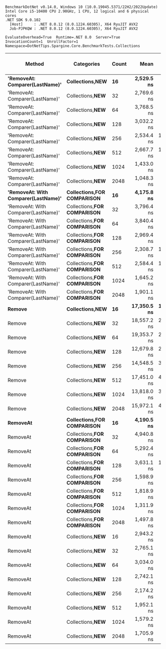 ```

BenchmarkDotNet v0.14.0, Windows 10 (10.0.19045.5371/22H2/2022Update)
Intel Core i5-10400 CPU 2.90GHz, 1 CPU, 12 logical and 6 physical cores
.NET SDK 9.0.102
  [Host]     : .NET 8.0.12 (8.0.1224.60305), X64 RyuJIT AVX2
  Job-PJPKQW : .NET 8.0.12 (8.0.1224.60305), X64 RyuJIT AVX2

EvaluateOverhead=True  Runtime=.NET 8.0  Server=True  
InvocationCount=1  UnrollFactor=1  Namespace=DotNetTips.Spargine.Core.BenchmarkTests.Collections  

```
| Method                              | Categories                     | Count | Mean        | Error      | StdDev      | StdErr     | Median         | Min           | Q1             | Q3          | Max         | Op/s      | CI99.9% Margin | Iterations | Kurtosis | MValue | Skewness | Rank | LogicalGroup | Baseline | Exceptions | Code Size | Completed Work Items | Lock Contentions | Allocated |
|------------------------------------ |------------------------------- |------ |------------:|-----------:|------------:|-----------:|---------------:|--------------:|---------------:|------------:|------------:|----------:|---------------:|-----------:|---------:|-------:|---------:|-----:|------------- |--------- |-----------:|----------:|---------------------:|-----------------:|----------:|
| **&#39;RemoveAt: Comparer(LastName)&#39;**      | **Collections,**NEW****            | **16**    |  **2,529.5 ns** |   **535.1 ns** |  **1,535.3 ns** |   **157.5 ns** |  **2,000.0000 ns** |   **300.0000 ns** |  **1,300.0000 ns** |  **3,600.0 ns** |  **7,200.0 ns** | **395,339.2** |      **-31.26 ns** |      **95.00** |    **3.018** |  **3.081** |   **0.8758** |    **2** | *****            | **No**       |          **-** |     **193 B** |                    **-** |                **-** |    **1408 B** |
| &#39;RemoveAt: Comparer(LastName)&#39;      | Collections,**NEW**            | 32    |  2,769.6 ns |   486.7 ns |  1,372.6 ns |   143.1 ns |  2,600.0000 ns |   300.0000 ns |  1,700.0000 ns |  3,525.0 ns |  6,900.0 ns | 361,067.5 |      -25.55 ns |      92.00 |    3.302 |  3.724 |   0.7383 |    3 | *            | No       |          - |     193 B |                    - |                - |    1456 B |
| &#39;RemoveAt: Comparer(LastName)&#39;      | Collections,**NEW**            | 64    |  3,768.5 ns |   745.3 ns |  2,102.3 ns |   219.2 ns |  3,400.0000 ns |   550.0000 ns |  2,125.0000 ns |  4,875.0 ns |  9,750.0 ns | 265,359.1 |      -63.59 ns |      92.00 |    2.997 |  4.261 |   0.7358 |    3 | *            | No       |          - |     152 B |                    - |                - |    1408 B |
| &#39;RemoveAt: Comparer(LastName)&#39;      | Collections,**NEW**            | 128   |  3,032.2 ns |   892.3 ns |  2,487.5 ns |   262.2 ns |  2,750.0000 ns |     0.0000 ns |    825.0000 ns |  5,000.0 ns |  8,800.0 ns | 329,791.1 |      -86.10 ns |      90.00 |    2.245 |  4.296 |   0.4471 |    3 | *            | No       |          - |     152 B |                    - |                - |    1120 B |
| &#39;RemoveAt: Comparer(LastName)&#39;      | Collections,**NEW**            | 256   |  2,534.4 ns | 1,098.2 ns |  3,168.5 ns |   323.4 ns |  1,450.0000 ns |     0.0000 ns |      0.0000 ns |  3,700.0 ns | 11,200.0 ns | 394,574.6 |     -113.69 ns |      96.00 |    3.655 |  2.809 |   1.2810 |    3 | *            | No       |          - |     152 B |                    - |                - |    1408 B |
| &#39;RemoveAt: Comparer(LastName)&#39;      | Collections,**NEW**            | 512   |  2,667.7 ns | 1,038.5 ns |  3,045.6 ns |   306.1 ns |  1,200.0000 ns |     0.0000 ns |      0.0000 ns |  4,900.0 ns | 12,300.0 ns | 374,858.0 |     -103.55 ns |      99.00 |    3.535 |  2.385 |   1.1099 |    3 | *            | No       |          - |     152 B |                    - |                - |    1456 B |
| &#39;RemoveAt: Comparer(LastName)&#39;      | Collections,**NEW**            | 1024  |  1,433.0 ns |   634.5 ns |  1,779.3 ns |   186.5 ns |  1,000.0000 ns |     0.0000 ns |      0.0000 ns |  2,300.0 ns |  7,400.0 ns | 697,852.8 |      -47.76 ns |      91.00 |    3.984 |  2.533 |   1.3276 |    1 | *            | No       |          - |     152 B |                    - |                - |    1744 B |
| &#39;RemoveAt: Comparer(LastName)&#39;      | Collections,**NEW**            | 2048  |  1,048.3 ns |   482.7 ns |  1,345.6 ns |   141.8 ns |    400.0000 ns |     0.0000 ns |      0.0000 ns |  1,850.0 ns |  6,350.0 ns | 953,895.1 |      -25.92 ns |      90.00 |    4.814 |  2.490 |   1.4087 |    1 | *            | No       |          - |     152 B |                    - |                - |    1408 B |
| **&#39;RemoveAt: With Comparer(LastName)&#39;** | **Collections,**FOR COMPARISON**** | **16**    |  **4,175.8 ns** |   **615.1 ns** |  **1,745.0 ns** |   **180.9 ns** |  **3,850.0000 ns** | **1,050.0000 ns** |  **2,750.0000 ns** |  **5,250.0 ns** |  **8,850.0 ns** | **239,474.7** |      **-43.97 ns** |      **93.00** |    **2.516** |  **2.963** |   **0.5807** |    **3** | *****            | **No**       |          **-** |     **497 B** |                    **-** |                **-** |    **1408 B** |
| &#39;RemoveAt: With Comparer(LastName)&#39; | Collections,**FOR COMPARISON** | 32    |  3,796.4 ns |   605.1 ns |  1,625.6 ns |   177.4 ns |  3,700.0000 ns |   900.0000 ns |  2,775.0000 ns |  4,600.0 ns |  9,000.0 ns | 263,405.5 |      -46.68 ns |      84.00 |    4.154 |  3.130 |   0.8403 |    3 | *            | No       |          - |     497 B |                    - |                - |    1456 B |
| &#39;RemoveAt: With Comparer(LastName)&#39; | Collections,**FOR COMPARISON** | 64    |  3,840.4 ns |   783.2 ns |  2,170.2 ns |   230.0 ns |  3,500.0000 ns |   800.0000 ns |  2,400.0000 ns |  4,600.0 ns | 10,800.0 ns | 260,386.2 |      -70.52 ns |      89.00 |    3.736 |  2.348 |   1.0858 |    3 | *            | No       |          - |     315 B |                    - |                - |    1456 B |
| &#39;RemoveAt: With Comparer(LastName)&#39; | Collections,**FOR COMPARISON** | 128   |  2,969.4 ns |   959.0 ns |  2,797.3 ns |   282.6 ns |  2,700.0000 ns |     0.0000 ns |      0.0000 ns |  4,100.0 ns | 10,300.0 ns | 336,769.8 |      -92.29 ns |      98.00 |    2.770 |  3.765 |   0.7621 |    3 | *            | No       |          - |     315 B |                    - |                - |    1120 B |
| &#39;RemoveAt: With Comparer(LastName)&#39; | Collections,**FOR COMPARISON** | 256   |  2,308.7 ns | 1,038.4 ns |  2,928.8 ns |   305.3 ns |  1,050.0000 ns |     0.0000 ns |      0.0000 ns |  3,550.0 ns | 11,850.0 ns | 433,145.0 |     -106.67 ns |      92.00 |    3.947 |  2.327 |   1.3117 |    1 | *            | No       |          - |     315 B |                    - |                - |    1456 B |
| &#39;RemoveAt: With Comparer(LastName)&#39; | Collections,**FOR COMPARISON** | 512   |  2,584.4 ns | 1,128.8 ns |  3,256.9 ns |   332.4 ns |  1,000.0000 ns |     0.0000 ns |      0.0000 ns |  4,400.0 ns | 12,400.0 ns | 386,940.7 |     -118.20 ns |      96.00 |    3.768 |  2.264 |   1.2757 |    3 | *            | No       |          - |     315 B |                    - |                - |    1120 B |
| &#39;RemoveAt: With Comparer(LastName)&#39; | Collections,**FOR COMPARISON** | 1024  |  1,645.2 ns |   886.9 ns |  2,516.0 ns |   260.9 ns |    250.0000 ns |     0.0000 ns |      0.0000 ns |  2,350.0 ns |  9,550.0 ns | 607,843.1 |      -83.95 ns |      93.00 |    4.408 |  2.271 |   1.5678 |    1 | *            | No       |          - |     315 B |                    - |                - |    1744 B |
| &#39;RemoveAt: With Comparer(LastName)&#39; | Collections,**FOR COMPARISON** | 2048  |  1,901.1 ns |   873.7 ns |  2,435.7 ns |   256.7 ns |    750.0000 ns |     0.0000 ns |      0.0000 ns |  3,175.0 ns |  8,750.0 ns | 526,008.2 |      -83.37 ns |      90.00 |    3.281 |  2.113 |   1.1934 |    1 | *            | No       |          - |     315 B |                    - |                - |    1456 B |
| **Remove**                              | **Collections,**NEW****            | **16**    | **17,350.5 ns** | **1,975.6 ns** |  **5,604.6 ns** |   **581.2 ns** | **15,700.0000 ns** | **8,100.0000 ns** | **13,500.0000 ns** | **20,100.0 ns** | **33,800.0 ns** |  **57,635.1** |     **-244.08 ns** |      **93.00** |    **3.358** |  **3.562** |   **0.9195** |    **5** | *****            | **No**       |          **-** |     **356 B** |                    **-** |                **-** |    **1824 B** |
| Remove                              | Collections,**NEW**            | 32    | 18,557.2 ns | 2,272.7 ns |  6,593.5 ns |   669.5 ns | 16,850.0000 ns | 7,450.0000 ns | 13,350.0000 ns | 22,950.0 ns | 35,150.0 ns |  53,887.4 |     -286.23 ns |      97.00 |    2.700 |  2.235 |   0.7123 |    7 | *            | No       |          - |     356 B |                    - |                - |    1536 B |
| Remove                              | Collections,**NEW**            | 64    | 19,353.7 ns | 2,753.3 ns |  7,899.9 ns |   810.5 ns | 17,900.0000 ns | 7,800.0000 ns | 13,100.0000 ns | 24,800.0 ns | 42,000.0 ns |  51,669.7 |     -357.76 ns |      95.00 |    3.014 |  2.500 |   0.7401 |    7 | *            | No       |          - |     465 B |                    - |                - |    1200 B |
| Remove                              | Collections,**NEW**            | 128   | 12,679.8 ns | 2,285.3 ns |  6,520.0 ns |   672.5 ns | 12,900.0000 ns | 2,550.0000 ns |  7,825.0000 ns | 16,325.0 ns | 29,950.0 ns |  78,865.7 |     -289.24 ns |      94.00 |    2.544 |  3.172 |   0.3526 |    4 | *            | No       |          - |     465 B |                    - |                - |    1488 B |
| Remove                              | Collections,**NEW**            | 256   | 14,548.5 ns | 3,500.6 ns | 10,155.9 ns | 1,031.2 ns | 11,700.0000 ns | 2,800.0000 ns |  6,100.0000 ns | 20,300.0 ns | 41,700.0 ns |  68,735.8 |     -467.09 ns |      97.00 |    3.050 |  2.895 |   0.9649 |    4 | *            | No       |          - |     465 B |                    - |                - |    1488 B |
| Remove                              | Collections,**NEW**            | 512   | 17,451.0 ns | 4,527.2 ns | 13,277.6 ns | 1,334.4 ns | 14,050.0000 ns | 2,850.0000 ns |  5,400.0000 ns | 27,300.0 ns | 58,350.0 ns |  57,303.3 |     -617.72 ns |      99.00 |    2.954 |  2.810 |   0.8416 |    6 | *            | No       |          - |     465 B |                    - |                - |    1200 B |
| Remove                              | Collections,**NEW**            | 1024  | 13,818.0 ns | 3,558.6 ns | 10,492.7 ns | 1,049.3 ns |  9,000.0000 ns | 2,600.0000 ns |  4,350.0000 ns | 23,525.0 ns | 41,400.0 ns |  72,369.4 |     -474.63 ns |     100.00 |    1.976 |  3.000 |   0.6195 |    4 | *            | No       |          - |     465 B |                    - |                - |    1536 B |
| Remove                              | Collections,**NEW**            | 2048  | 15,972.1 ns | 4,659.1 ns | 13,367.8 ns | 1,371.5 ns |  8,450.0000 ns | 3,250.0000 ns |  5,650.0000 ns | 25,050.0 ns | 55,850.0 ns |  62,609.2 |     -638.25 ns |      95.00 |    3.068 |  2.906 |   1.0441 |    4 | *            | No       |          - |     465 B |                    - |                - |    1536 B |
| **RemoveAt**                            | **Collections,**FOR COMPARISON**** | **16**    |  **4,190.5 ns** |   **610.9 ns** |  **1,752.8 ns** |   **179.8 ns** |  **3,900.0000 ns** |   **800.0000 ns** |  **3,150.0000 ns** |  **5,300.0 ns** |  **9,000.0 ns** | **238,633.5** |      **-42.41 ns** |      **95.00** |    **2.899** |  **2.188** |   **0.5945** |    **3** | *****            | **No**       |          **-** |     **497 B** |                    **-** |                **-** |    **1744 B** |
| RemoveAt                            | Collections,**FOR COMPARISON** | 32    |  4,940.8 ns |   928.6 ns |  2,708.6 ns |   273.6 ns |  4,200.0000 ns |   900.0000 ns |  2,900.0000 ns |  6,700.0 ns | 11,800.0 ns | 202,395.7 |      -87.81 ns |      98.00 |    2.499 |  3.548 |   0.6898 |    3 | *            | No       |          - |     497 B |                    - |                - |    1408 B |
| RemoveAt                            | Collections,**FOR COMPARISON** | 64    |  5,292.4 ns |   714.3 ns |  2,014.7 ns |   210.0 ns |  4,800.0000 ns | 1,700.0000 ns |  3,975.0000 ns |  6,525.0 ns | 11,300.0 ns | 188,950.5 |      -59.02 ns |      92.00 |    3.286 |  3.481 |   0.7860 |    3 | *            | No       |          - |     315 B |                    - |                - |    1456 B |
| RemoveAt                            | Collections,**FOR COMPARISON** | 128   |  3,631.1 ns | 1,003.9 ns |  2,928.5 ns |   295.8 ns |  3,650.0000 ns |     0.0000 ns |    525.0000 ns |  5,625.0 ns | 12,950.0 ns | 275,396.9 |      -98.91 ns |      98.00 |    2.911 |  2.839 |   0.5408 |    3 | *            | No       |          - |     315 B |                    - |                - |    1456 B |
| RemoveAt                            | Collections,**FOR COMPARISON** | 256   |  1,598.9 ns |   675.1 ns |  1,870.7 ns |   198.3 ns |  1,100.0000 ns |     0.0000 ns |      0.0000 ns |  2,500.0 ns |  7,500.0 ns | 625,439.2 |      -54.65 ns |      89.00 |    3.383 |  2.095 |   1.1056 |    1 | *            | No       |          - |     315 B |                    - |                - |    1120 B |
| RemoveAt                            | Collections,**FOR COMPARISON** | 512   |  1,818.9 ns |   858.2 ns |  2,462.4 ns |   252.6 ns |      0.0000 ns |     0.0000 ns |      0.0000 ns |  3,350.0 ns |  9,200.0 ns | 549,768.5 |      -78.82 ns |      95.00 |    3.270 |  2.400 |   1.1693 |    1 | *            | No       |          - |     315 B |                    - |                - |    1120 B |
| RemoveAt                            | Collections,**FOR COMPARISON** | 1024  |  1,311.9 ns |   632.3 ns |  1,698.7 ns |   185.3 ns |    450.0000 ns |     0.0000 ns |      0.0000 ns |  2,350.0 ns |  7,900.0 ns | 762,250.5 |      -50.67 ns |      84.00 |    4.851 |  2.348 |   1.4435 |    1 | *            | No       |          - |     315 B |                    - |                - |    1744 B |
| RemoveAt                            | Collections,**FOR COMPARISON** | 2048  |  1,497.8 ns |   760.0 ns |  2,118.7 ns |   223.3 ns |    600.0000 ns |     0.0000 ns |      0.0000 ns |  1,800.0 ns |  8,300.0 ns | 667,655.8 |      -66.66 ns |      90.00 |    5.260 |  2.367 |   1.7413 |    1 | *            | No       |          - |     315 B |                    - |                - |    1744 B |
| RemoveAt                            | Collections,**NEW**            | 16    |  2,943.2 ns |   677.8 ns |  1,944.6 ns |   199.5 ns |  2,300.0000 ns |   300.0000 ns |  1,500.0000 ns |  3,850.0 ns |  8,500.0 ns | 339,771.1 |      -52.26 ns |      95.00 |    3.505 |  2.303 |   1.1213 |    3 | *            | No       |          - |     193 B |                    - |                - |    1744 B |
| RemoveAt                            | Collections,**NEW**            | 32    |  2,765.1 ns |   587.9 ns |  1,667.8 ns |   172.9 ns |  2,350.0000 ns |   250.0000 ns |  1,450.0000 ns |  3,550.0 ns |  7,850.0 ns | 361,656.6 |      -39.97 ns |      93.00 |    3.477 |  2.387 |   0.9959 |    3 | *            | No       |          - |     193 B |                    - |                - |    1456 B |
| RemoveAt                            | Collections,**NEW**            | 64    |  3,034.0 ns |   690.9 ns |  1,971.3 ns |   203.3 ns |  2,800.0000 ns |     0.0000 ns |  1,500.0000 ns |  4,075.0 ns |  8,800.0 ns | 329,593.3 |      -54.66 ns |      94.00 |    2.992 |  3.923 |   0.7296 |    3 | *            | No       |          - |     152 B |                    - |                - |    1456 B |
| RemoveAt                            | Collections,**NEW**            | 128   |  2,742.1 ns |   905.4 ns |  2,597.9 ns |   266.5 ns |  2,300.0000 ns |     0.0000 ns |    400.0000 ns |  3,550.0 ns | 10,400.0 ns | 364,683.3 |      -85.77 ns |      95.00 |    3.139 |  2.400 |   0.9676 |    3 | *            | No       |          - |     152 B |                    - |                - |    1408 B |
| RemoveAt                            | Collections,**NEW**            | 256   |  2,174.2 ns |   848.7 ns |  2,407.7 ns |   249.7 ns |  1,600.0000 ns |     0.0000 ns |      0.0000 ns |  3,700.0 ns |  9,300.0 ns | 459,940.7 |      -78.33 ns |      93.00 |    3.600 |  2.682 |   1.1232 |    1 | *            | No       |          - |     152 B |                    - |                - |     784 B |
| RemoveAt                            | Collections,**NEW**            | 512   |  1,952.1 ns |   848.2 ns |  2,447.4 ns |   249.8 ns |    650.0000 ns |     0.0000 ns |      0.0000 ns |  3,500.0 ns |  9,500.0 ns | 512,273.2 |      -76.89 ns |      96.00 |    3.261 |  2.154 |   1.1254 |    1 | *            | No       |          - |     152 B |                    - |                - |    1072 B |
| RemoveAt                            | Collections,**NEW**            | 1024  |  1,579.2 ns |   694.6 ns |  1,924.7 ns |   204.0 ns |    950.0000 ns |     0.0000 ns |      0.0000 ns |  2,650.0 ns |  8,250.0 ns | 633,226.6 |      -57.51 ns |      89.00 |    4.117 |  2.783 |   1.3345 |    1 | *            | No       |          - |     152 B |                    - |                - |    1456 B |
| RemoveAt                            | Collections,**NEW**            | 2048  |  1,705.9 ns |   652.3 ns |  1,763.5 ns |   191.3 ns |  1,700.0000 ns |     0.0000 ns |      0.0000 ns |  2,400.0 ns |  8,500.0 ns | 586,206.9 |      -53.14 ns |      85.00 |    4.405 |  3.576 |   1.1413 |    1 | *            | No       |          - |     152 B |                    - |                - |    1120 B |
